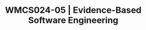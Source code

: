 ---
code: WMCS024-05
coordinator:
  email: paris@cs.rug.nl
  name: Paris Avgeriou
contact:
  header: Contact
  members:
  - paris@cs.rug.nl
title: WMCS024-05 | Evidence-Based Software Engineering
homepage: https://ocasys.rug.nl/current/catalog/course/WMCS024-05
---